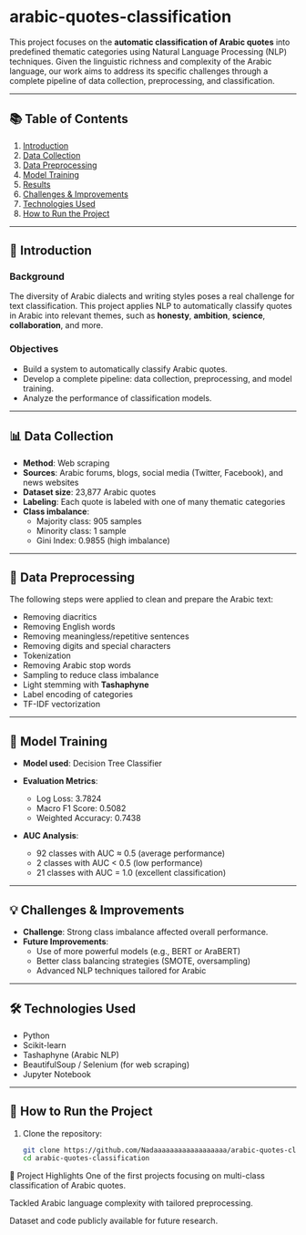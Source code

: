 # arabic-quotes-classification

This project focuses on the **automatic classification of Arabic quotes** into predefined thematic categories using Natural Language Processing (NLP) techniques. Given the linguistic richness and complexity of the Arabic language, our work aims to address its specific challenges through a complete pipeline of data collection, preprocessing, and classification.

---

## 📚 Table of Contents

1. [Introduction](#introduction)  
2. [Data Collection](#data-collection)  
3. [Data Preprocessing](#data-preprocessing)  
4. [Model Training](#model-training)  
5. [Results](#results)  
6. [Challenges & Improvements](#challenges--improvements)  
7. [Technologies Used](#technologies-used)  
8. [How to Run the Project](#how-to-run-the-project)

---

## 🧠 Introduction

### Background
The diversity of Arabic dialects and writing styles poses a real challenge for text classification. This project applies NLP to automatically classify quotes in Arabic into relevant themes, such as **honesty**, **ambition**, **science**, **collaboration**, and more.

### Objectives
- Build a system to automatically classify Arabic quotes.
- Develop a complete pipeline: data collection, preprocessing, and model training.
- Analyze the performance of classification models.

---

## 📊 Data Collection

- **Method**: Web scraping  
- **Sources**: Arabic forums, blogs, social media (Twitter, Facebook), and news websites  
- **Dataset size**: 23,877 Arabic quotes  
- **Labeling**: Each quote is labeled with one of many thematic categories  
- **Class imbalance**:  
  - Majority class: 905 samples  
  - Minority class: 1 sample  
  - Gini Index: 0.9855 (high imbalance)

---

## 🔧 Data Preprocessing

The following steps were applied to clean and prepare the Arabic text:

- Removing diacritics
- Removing English words
- Removing meaningless/repetitive sentences
- Removing digits and special characters
- Tokenization
- Removing Arabic stop words
- Sampling to reduce class imbalance
- Light stemming with **Tashaphyne**
- Label encoding of categories
- TF-IDF vectorization

---

## 🧪 Model Training

- **Model used**: Decision Tree Classifier
- **Evaluation Metrics**:
  - Log Loss: 3.7824
  - Macro F1 Score: 0.5082
  - Weighted Accuracy: 0.7438

- **AUC Analysis**:
  - 92 classes with AUC ≈ 0.5 (average performance)
  - 2 classes with AUC < 0.5 (low performance)
  - 21 classes with AUC = 1.0 (excellent classification)

---

## 💡 Challenges & Improvements

- **Challenge**: Strong class imbalance affected overall performance.
- **Future Improvements**:
  - Use of more powerful models (e.g., BERT or AraBERT)
  - Better class balancing strategies (SMOTE, oversampling)
  - Advanced NLP techniques tailored for Arabic

---

## 🛠️ Technologies Used

- Python
- Scikit-learn
- Tashaphyne (Arabic NLP)
- BeautifulSoup / Selenium (for web scraping)
- Jupyter Notebook

---

## 🚀 How to Run the Project

1. Clone the repository:
   ```bash
   git clone https://github.com/Nadaaaaaaaaaaaaaaaaaa/arabic-quotes-classification.git
   cd arabic-quotes-classification


🌟 Project Highlights
One of the first projects focusing on multi-class classification of Arabic quotes.

Tackled Arabic language complexity with tailored preprocessing.

Dataset and code publicly available for future research.
